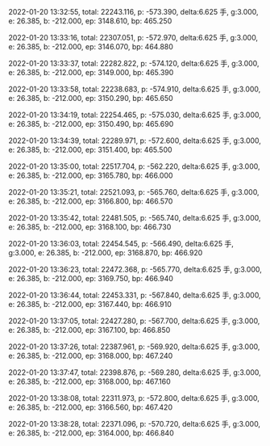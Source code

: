 2022-01-20 13:32:55, total: 22243.116, p: -573.390, delta:6.625 手, g:3.000, e: 26.385, b: -212.000, ep: 3148.610, bp: 465.250

2022-01-20 13:33:16, total: 22307.051, p: -572.970, delta:6.625 手, g:3.000, e: 26.385, b: -212.000, ep: 3146.070, bp: 464.880

2022-01-20 13:33:37, total: 22282.822, p: -574.120, delta:6.625 手, g:3.000, e: 26.385, b: -212.000, ep: 3149.000, bp: 465.390

2022-01-20 13:33:58, total: 22238.683, p: -574.910, delta:6.625 手, g:3.000, e: 26.385, b: -212.000, ep: 3150.290, bp: 465.650

2022-01-20 13:34:19, total: 22254.465, p: -575.030, delta:6.625 手, g:3.000, e: 26.385, b: -212.000, ep: 3150.490, bp: 465.690

2022-01-20 13:34:39, total: 22289.971, p: -572.600, delta:6.625 手, g:3.000, e: 26.385, b: -212.000, ep: 3151.400, bp: 465.500

2022-01-20 13:35:00, total: 22517.704, p: -562.220, delta:6.625 手, g:3.000, e: 26.385, b: -212.000, ep: 3165.780, bp: 466.000

2022-01-20 13:35:21, total: 22521.093, p: -565.760, delta:6.625 手, g:3.000, e: 26.385, b: -212.000, ep: 3166.800, bp: 466.570

2022-01-20 13:35:42, total: 22481.505, p: -565.740, delta:6.625 手, g:3.000, e: 26.385, b: -212.000, ep: 3168.100, bp: 466.730

2022-01-20 13:36:03, total: 22454.545, p: -566.490, delta:6.625 手, g:3.000, e: 26.385, b: -212.000, ep: 3168.870, bp: 466.920

2022-01-20 13:36:23, total: 22472.368, p: -565.770, delta:6.625 手, g:3.000, e: 26.385, b: -212.000, ep: 3169.750, bp: 466.940

2022-01-20 13:36:44, total: 22453.331, p: -567.840, delta:6.625 手, g:3.000, e: 26.385, b: -212.000, ep: 3167.440, bp: 466.910

2022-01-20 13:37:05, total: 22427.280, p: -567.700, delta:6.625 手, g:3.000, e: 26.385, b: -212.000, ep: 3167.100, bp: 466.850

2022-01-20 13:37:26, total: 22387.961, p: -569.920, delta:6.625 手, g:3.000, e: 26.385, b: -212.000, ep: 3168.000, bp: 467.240

2022-01-20 13:37:47, total: 22398.876, p: -569.280, delta:6.625 手, g:3.000, e: 26.385, b: -212.000, ep: 3168.000, bp: 467.160

2022-01-20 13:38:08, total: 22311.973, p: -572.800, delta:6.625 手, g:3.000, e: 26.385, b: -212.000, ep: 3166.560, bp: 467.420

2022-01-20 13:38:28, total: 22371.096, p: -570.720, delta:6.625 手, g:3.000, e: 26.385, b: -212.000, ep: 3164.000, bp: 466.840